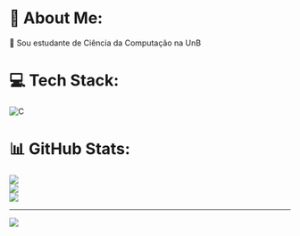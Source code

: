 # 💫 About Me:
🎈 Sou estudante de Ciência da Computação na UnB<br>


# 💻 Tech Stack:
![C](https://img.shields.io/badge/c-%2300599C.svg?style=for-the-badge&logo=c&logoColor=white)
# 📊 GitHub Stats:
![](https://github-readme-stats.vercel.app/api?username=daviggalvao&theme=monokai&hide_border=false&include_all_commits=false&count_private=false)<br/>
![](https://github-readme-streak-stats.herokuapp.com/?user=daviggalvao&theme=monokai&hide_border=false)<br/>
![](https://github-readme-stats.vercel.app/api/top-langs/?username=daviggalvao&theme=monokai&hide_border=false&include_all_commits=false&count_private=false&layout=compact)

---
[![](https://visitcount.itsvg.in/api?id=daviggalvao&icon=2&color=4)](https://visitcount.itsvg.in)

